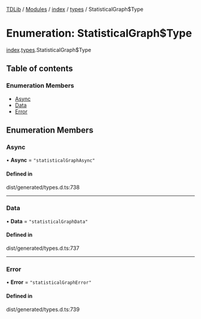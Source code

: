 [TDLib](../README.md) / [Modules](../modules.md) / [index](../modules/index.md) / [types](../modules/index.types.md) / StatisticalGraph$Type

# Enumeration: StatisticalGraph$Type

[index](../modules/index.md).[types](../modules/index.types.md).StatisticalGraph$Type

## Table of contents

### Enumeration Members

- [Async](index.types.StatisticalGraph_Type.md#async)
- [Data](index.types.StatisticalGraph_Type.md#data)
- [Error](index.types.StatisticalGraph_Type.md#error)

## Enumeration Members

### Async

• **Async** = ``"statisticalGraphAsync"``

#### Defined in

dist/generated/types.d.ts:738

___

### Data

• **Data** = ``"statisticalGraphData"``

#### Defined in

dist/generated/types.d.ts:737

___

### Error

• **Error** = ``"statisticalGraphError"``

#### Defined in

dist/generated/types.d.ts:739
